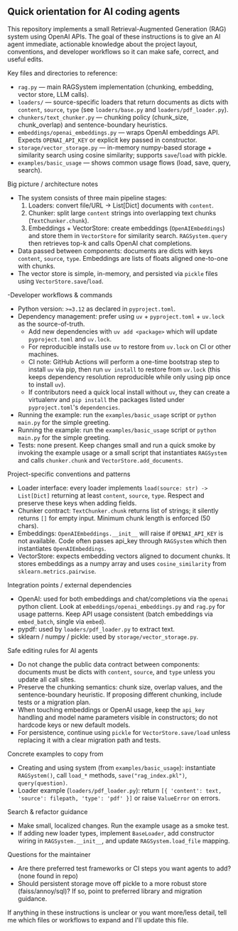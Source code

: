 ## Quick orientation for AI coding agents

This repository implements a small Retrieval-Augmented Generation (RAG) system using OpenAI APIs. The goal of these instructions is to give an AI agent immediate, actionable knowledge about the project layout, conventions, and developer workflows so it can make safe, correct, and useful edits.

Key files and directories to reference:
- `rag.py` — main RAGSystem implementation (chunking, embedding, vector store, LLM calls).
- `loaders/` — source-specific loaders that return documents as dicts with `content`, `source`, `type` (see `loaders/base.py` and `loaders/pdf_loader.py`).
- `chunkers/text_chunker.py` — chunking policy (chunk_size, chunk_overlap) and sentence-boundary heuristics.
- `embeddings/openai_embeddings.py` — wraps OpenAI embeddings API. Expects `OPENAI_API_KEY` or explicit key passed in constructor.
- `storage/vector_storage.py` — in-memory numpy-based storage + similarity search using cosine similarity; supports `save`/`load` with pickle.
- `examples/basic_usage` — shows common usage flows (load, save, query, search).

Big picture / architecture notes
- The system consists of three main pipeline stages:
  1. Loaders: convert file/URL -> List[Dict] documents with `content`.
  2. Chunker: split large `content` strings into overlapping text chunks (`TextChunker.chunk`).
  3. Embeddings + VectorStore: create embeddings (`OpenAIEmbeddings`) and store them in `VectorStore` for similarity search. `RAGSystem.query` then retrieves top-k and calls OpenAI chat completions.
- Data passed between components: documents are dicts with keys `content`, `source`, `type`. Embeddings are lists of floats aligned one-to-one with chunks.
- The vector store is simple, in-memory, and persisted via `pickle` files using `VectorStore.save`/`load`.

-Developer workflows & commands
- Python version: `>=3.12` as declared in `pyproject.toml`.
 - Dependency management: prefer using `uv` + `pyproject.toml` + `uv.lock` as the source-of-truth.
   - Add new dependencies with `uv add <package>` which will update `pyproject.toml` and `uv.lock`.
   - For reproducible installs use `uv` to restore from `uv.lock` on CI or other machines.
   - CI note: GitHub Actions will perform a one-time bootstrap step to install `uv` via pip, then run `uv install` to restore from `uv.lock` (this keeps dependency resolution reproducible while only using pip once to install `uv`).
   - If contributors need a quick local install without `uv`, they can create a virtualenv and `pip install` the packages listed under `pyproject.toml`'s `dependencies`.
- Running the example: run the `examples/basic_usage` script or `python main.py` for the simple greeting.
- Running the example: run the `examples/basic_usage` script or `python main.py` for the simple greeting.
- Tests: none present. Keep changes small and run a quick smoke by invoking the example usage or a small script that instantiates `RAGSystem` and calls `chunker.chunk` and `VectorStore.add_documents`.

Project-specific conventions and patterns
- Loader interface: every loader implements `load(source: str) -> List[Dict]` returning at least `content`, `source`, `type`. Respect and preserve these keys when adding fields.
- Chunker contract: `TextChunker.chunk` returns list of strings; it silently returns `[]` for empty input. Minimum chunk length is enforced (50 chars).
- Embeddings: `OpenAIEmbeddings.__init__` will raise if `OPENAI_API_KEY` is not available. Code often passes api_key through `RAGSystem` which then instantiates `OpenAIEmbeddings`.
- VectorStore: expects embedding vectors aligned to document chunks. It stores embeddings as a numpy array and uses `cosine_similarity` from `sklearn.metrics.pairwise`.

Integration points / external dependencies
- OpenAI: used for both embeddings and chat/completions via the `openai` python client. Look at `embeddings/openai_embeddings.py` and `rag.py` for usage patterns. Keep API usage consistent (batch embeddings via `embed_batch`, single via `embed`).
- pypdf: used by `loaders/pdf_loader.py` to extract text.
- sklearn / numpy / pickle: used by `storage/vector_storage.py`.

Safe editing rules for AI agents
- Do not change the public data contract between components: documents must be dicts with `content`, `source`, and `type` unless you update all call sites.
- Preserve the chunking semantics: chunk size, overlap values, and the sentence-boundary heuristic. If proposing different chunking, include tests or a migration plan.
- When touching embeddings or OpenAI usage, keep the `api_key` handling and model name parameters visible in constructors; do not hardcode keys or new default models.
- For persistence, continue using `pickle` for `VectorStore.save/load` unless replacing it with a clear migration path and tests.

Concrete examples to copy from
- Creating and using system (from `examples/basic_usage`): instantiate `RAGSystem()`, call `load_*` methods, `save("rag_index.pkl")`, `query(question)`.
- Loader example (`loaders/pdf_loader.py`): return `[{ 'content': text, 'source': filepath, 'type': 'pdf' }]` or raise `ValueError` on errors.

Search & refactor guidance
- Make small, localized changes. Run the example usage as a smoke test.
- If adding new loader types, implement `BaseLoader`, add constructor wiring in `RAGSystem.__init__`, and update `RAGSystem.load_file` mapping.

Questions for the maintainer
- Are there preferred test frameworks or CI steps you want agents to add? (none found in repo)
- Should persistent storage move off pickle to a more robust store (faiss/annoy/sql)? If so, point to preferred library and migration guidance.

If anything in these instructions is unclear or you want more/less detail, tell me which files or workflows to expand and I'll update this file.
